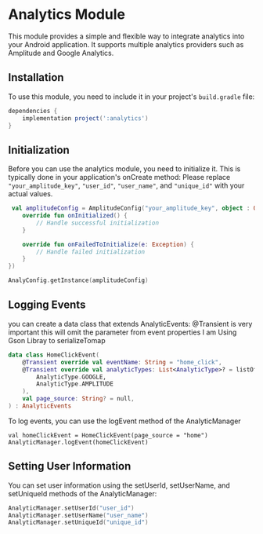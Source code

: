 # Analytics Module

This module provides a simple and flexible way to integrate analytics into your Android application. It supports multiple analytics providers such as Amplitude and Google Analytics.

## Installation

To use this module, you need to include it in your project's `build.gradle` file:

```gradle
dependencies {
    implementation project(':analytics')
}
```

## Initialization

Before you can use the analytics module, you need to initialize it. This is typically done in your application's onCreate method:
Please replace `"your_amplitude_key"`, `"user_id"`, `"user_name"`, and `"unique_id"` with your actual values.

```kotlin
 val amplitudeConfig = AmplitudeConfig("your_amplitude_key", object : OnInitializedListerner {
    override fun onInitialized() {
        // Handle successful initialization
    }

    override fun onFailedToInitialize(e: Exception) {
        // Handle failed initialization
    }
})

AnalyConfig.getInstance(amplitudeConfig)
```
## Logging Events
you can create a data class that extends AnalyticEvents:
@Transient is very important this will omit the parameter from event properties 
I am Using Gson Libray to serializeTomap 

```Kotlin
data class HomeClickEvent(
    @Transient override val eventName: String = "home_click",
    @Transient override val analyticTypes: List<AnalyticType>? = listOf(
        AnalyticType.GOOGLE,
        AnalyticType.AMPLITUDE
    ),
    val page_source: String? = null,
) : AnalyticEvents
```
To log events, you can use the logEvent method of the AnalyticManager
```
val homeClickEvent = HomeClickEvent(page_source = "home")
AnalyticManager.logEvent(homeClickEvent)
```
## Setting User Information
You can set user information using the setUserId, setUserName, and setUniqueId methods of the AnalyticManager:
```Kotlin
AnalyticManager.setUserId("user_id")
AnalyticManager.setUserName("user_name")
AnalyticManager.setUniqueId("unique_id")
